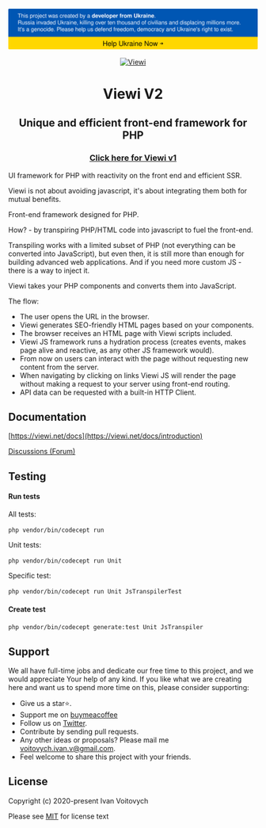 [![Stand With Ukraine](https://raw.githubusercontent.com/vshymanskyy/StandWithUkraine/main/banner-direct-single.svg)](https://stand-with-ukraine.pp.ua)

<p align="center"><a href="https://github.com/viewi/viewi#logo"><img src="https://dev.viewi.net/logo.svg" alt="Viewi" height="180"/></a></p>
<h1 align="center">Viewi V2</h1>
<h2 align="center">Unique and efficient front-end framework for PHP</h2>


<h3 align="center"><a href="https://github.com/viewi/viewi/tree/v1">Click here for Viewi v1</a></h3>

UI framework for PHP with reactivity on the front end and efficient SSR.

Viewi is not about avoiding javascript, it's about integrating them both for mutual benefits.

Front-end framework designed for PHP.

How? - by transpiring PHP/HTML code into javascript to fuel the front-end.

Transpiling works with a limited subset of PHP (not everything can be converted into JavaScript), but even then, it is still more than enough for building advanced web applications. And if you need more custom JS - there is a way to inject it.

Viewi takes your PHP components and converts them into JavaScript.

The flow:

- The user opens the URL in the browser.
- Viewi generates SEO-friendly HTML pages based on your components.
- The browser receives an HTML page with Viewi scripts included.
- Viewi JS framework runs a hydration process (creates events, makes page alive and reactive, as any other JS framework would).
- From now on users can interact with the page without requesting new content from the server.
- When navigating by clicking on links Viewi JS will render the page without making a request to your server using front-end routing.
- API data can be requested with a built-in HTTP Client.

## Documentation

[https://viewi.net/docs](https://viewi.net/docs/introduction)

[Discussions (Forum)](https://github.com/viewi/viewi/discussions)


Testing
--------

#### Run tests

All tests:

`php vendor/bin/codecept run`

Unit tests:

`php vendor/bin/codecept run Unit`

Specific test:

`php vendor/bin/codecept run Unit JsTranspilerTest`


#### Create test

`php vendor/bin/codecept generate:test Unit JsTranspiler`


Support
--------

We all have full-time jobs and dedicate our free time to this project, and we would appreciate Your help of any kind. If you like what we are creating here and want us to spend more time on this, please consider supporting:

 - Give us a star⭐.
 - Support me on [buymeacoffee](https://www.buymeacoffee.com/ivan.v)
 - Follow us on [Twitter](https://twitter.com/viewiphp).
 - Contribute by sending pull requests.
 - Any other ideas or proposals? Please mail me voitovych.ivan.v@gmail.com.
 - Feel welcome to share this project with your friends.


License
--------

Copyright (c) 2020-present Ivan Voitovych

Please see [MIT](/LICENSE) for license text
